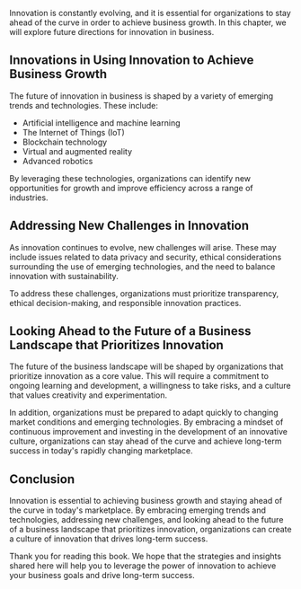 
Innovation is constantly evolving, and it is essential for organizations to stay ahead of the curve in order to achieve business growth. In this chapter, we will explore future directions for innovation in business.

Innovations in Using Innovation to Achieve Business Growth
----------------------------------------------------------

The future of innovation in business is shaped by a variety of emerging trends and technologies. These include:

* Artificial intelligence and machine learning
* The Internet of Things (IoT)
* Blockchain technology
* Virtual and augmented reality
* Advanced robotics

By leveraging these technologies, organizations can identify new opportunities for growth and improve efficiency across a range of industries.

Addressing New Challenges in Innovation
---------------------------------------

As innovation continues to evolve, new challenges will arise. These may include issues related to data privacy and security, ethical considerations surrounding the use of emerging technologies, and the need to balance innovation with sustainability.

To address these challenges, organizations must prioritize transparency, ethical decision-making, and responsible innovation practices.

Looking Ahead to the Future of a Business Landscape that Prioritizes Innovation
-------------------------------------------------------------------------------

The future of the business landscape will be shaped by organizations that prioritize innovation as a core value. This will require a commitment to ongoing learning and development, a willingness to take risks, and a culture that values creativity and experimentation.

In addition, organizations must be prepared to adapt quickly to changing market conditions and emerging technologies. By embracing a mindset of continuous improvement and investing in the development of an innovative culture, organizations can stay ahead of the curve and achieve long-term success in today's rapidly changing marketplace.

Conclusion
----------

Innovation is essential to achieving business growth and staying ahead of the curve in today's marketplace. By embracing emerging trends and technologies, addressing new challenges, and looking ahead to the future of a business landscape that prioritizes innovation, organizations can create a culture of innovation that drives long-term success.

Thank you for reading this book. We hope that the strategies and insights shared here will help you to leverage the power of innovation to achieve your business goals and drive long-term success.

